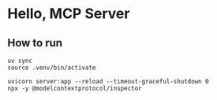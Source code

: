 # Hello, MCP Server

## How to run

```
uv sync
source .venv/bin/activate

uvicorn server:app --reload --timeout-graceful-shutdown 0
npx -y @modelcontextprotocol/inspector
```
